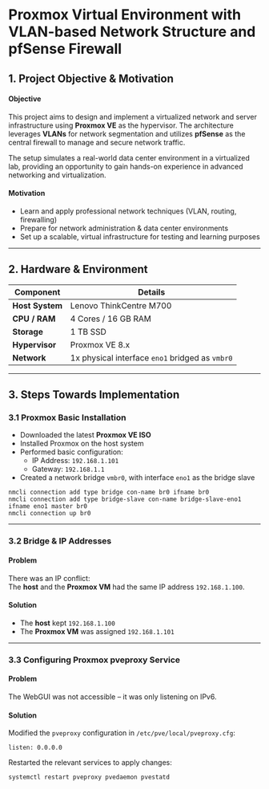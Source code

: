 # Proxmox Virtual Environment with VLAN-based Network Structure and pfSense Firewall

## 1. Project Objective & Motivation

#### Objective
This project aims to design and implement a virtualized network and server infrastructure using **Proxmox VE** as the hypervisor. The architecture leverages **VLANs** for network segmentation and utilizes **pfSense** as the central firewall to manage and secure network traffic.

The setup simulates a real-world data center environment in a virtualized lab, providing an opportunity to gain hands-on experience in advanced networking and virtualization.

#### Motivation
- Learn and apply professional network techniques (VLAN, routing, firewalling)
- Prepare for network administration & data center environments
- Set up a scalable, virtual infrastructure for testing and learning purposes

---

## 2. Hardware & Environment

| **Component**   | **Details**                    |
|-----------------|--------------------------------|
| **Host System** | Lenovo ThinkCentre M700        |
| **CPU / RAM**   | 4 Cores / 16 GB RAM            |
| **Storage**     | 1 TB SSD                       |
| **Hypervisor**  | Proxmox VE 8.x                 |
| **Network**     | 1x physical interface `eno1` bridged as `vmbr0` |

---

## 3. Steps Towards Implementation

### 3.1 Proxmox Basic Installation
- Downloaded the latest **Proxmox VE ISO**
- Installed Proxmox on the host system
- Performed basic configuration:
  - IP Address: `192.168.1.101`
  - Gateway: `192.168.1.1`
- Created a network bridge `vmbr0`, with interface `eno1` as the bridge slave

```shell
nmcli connection add type bridge con-name br0 ifname br0
nmcli connection add type bridge-slave con-name bridge-slave-eno1 ifname eno1 master br0
nmcli connection up br0
```

---

### 3.2 Bridge & IP Addresses
#### Problem
There was an IP conflict:  
The **host** and the **Proxmox VM** had the same IP address `192.168.1.100`.

#### Solution
- The **host** kept `192.168.1.100`  
- The **Proxmox VM** was assigned `192.168.1.101`

---

### 3.3 Configuring Proxmox pveproxy Service
#### Problem
The WebGUI was not accessible – it was only listening on IPv6.

#### Solution
Modified the `pveproxy` configuration in `/etc/pve/local/pveproxy.cfg`:

```shell
listen: 0.0.0.0
```

Restarted the relevant services to apply changes:

```shell
systemctl restart pveproxy pvedaemon pvestatd
```
